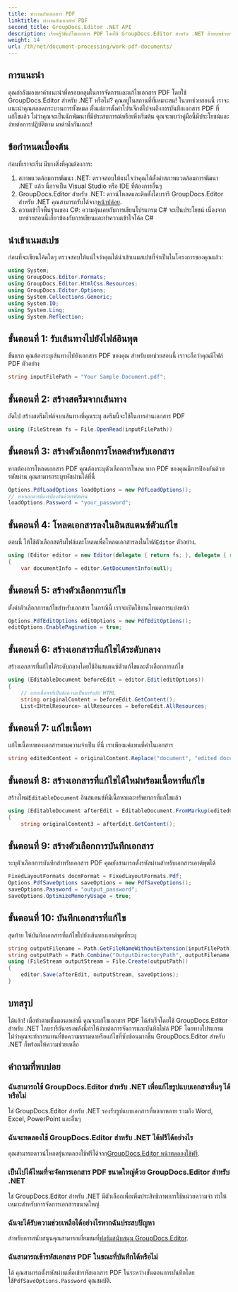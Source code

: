 ```yaml
---
title: ทำงานกับเอกสาร PDF
linktitle: ทำงานกับเอกสาร PDF
second_title: GroupDocs.Editor .NET API
description: เรียนรู้วิธีแก้ไขเอกสาร PDF โดยใช้ GroupDocs.Editor สำหรับ .NET ด้วยบทช่วยสอนนี้ แก้ไขเนื้อหา จัดการไฟล์ขนาดใหญ่ และบันทึกการแก้ไขของคุณอย่างปลอดภัย
weight: 14
url: /th/net/document-processing/work-pdf-documents/
---
```

## การแนะนำ
คุณกำลังมองหาคำแนะนำที่ครอบคลุมในการจัดการและแก้ไขเอกสาร PDF โดยใช้ GroupDocs.Editor สำหรับ .NET หรือไม่? คุณอยู่ในสถานที่ที่เหมาะสม! ในบทช่วยสอนนี้ เราจะแนะนำคุณตลอดกระบวนการทั้งหมด ตั้งแต่การตั้งค่าโปรเจ็กต์ไปจนถึงการบันทึกเอกสาร PDF ที่แก้ไขแล้ว ไม่ว่าคุณจะเป็นนักพัฒนาที่มีประสบการณ์หรือเพิ่งเริ่มต้น คุณจะพบว่าคู่มือนี้มีประโยชน์และง่ายต่อการปฏิบัติตาม มาดำน้ำกันเถอะ!
## ข้อกำหนดเบื้องต้น
ก่อนที่เราจะเริ่ม มีบางสิ่งที่คุณต้องการ:
1. สภาพแวดล้อมการพัฒนา .NET: ตรวจสอบให้แน่ใจว่าคุณได้ตั้งค่าสภาพแวดล้อมการพัฒนา .NET แล้ว นี่อาจเป็น Visual Studio หรือ IDE ที่ต้องการอื่นๆ
2. GroupDocs.Editor สำหรับ .NET: ดาวน์โหลดและติดตั้งไลบรารี GroupDocs.Editor สำหรับ .NET คุณสามารถรับได้จาก[หน้าปล่อย](https://releases.groupdocs.com/editor/net/).
3. ความเข้าใจพื้นฐานของ C#: ความคุ้นเคยกับการเขียนโปรแกรม C# จะเป็นประโยชน์ เนื่องจากบทช่วยสอนนี้เกี่ยวข้องกับการเขียนและทำความเข้าใจโค้ด C#
## นำเข้าเนมสเปซ
ก่อนที่จะเขียนโค้ดใดๆ ตรวจสอบให้แน่ใจว่าคุณได้นำเข้าเนมสเปซที่จำเป็นในโครงการของคุณแล้ว:
```csharp
using System;
using GroupDocs.Editor.Formats;
using GroupDocs.Editor.HtmlCss.Resources;
using GroupDocs.Editor.Options;
using System.Collections.Generic;
using System.IO;
using System.Linq;
using System.Reflection;
```
## ขั้นตอนที่ 1: รับเส้นทางไปยังไฟล์อินพุต
ขั้นแรก คุณต้องระบุเส้นทางไปยังเอกสาร PDF ของคุณ สำหรับบทช่วยสอนนี้ เราจะถือว่าคุณมีไฟล์ PDF ตัวอย่าง
```csharp
string inputFilePath = "Your Sample Document.pdf";
```
## ขั้นตอนที่ 2: สร้างสตรีมจากเส้นทาง
ถัดไป สร้างสตรีมไฟล์จากเส้นทางที่คุณระบุ สตรีมนี้จะใช้ในการอ่านเอกสาร PDF
```csharp
using (FileStream fs = File.OpenRead(inputFilePath))
```
## ขั้นตอนที่ 3: สร้างตัวเลือกการโหลดสำหรับเอกสาร
หากต้องการโหลดเอกสาร PDF คุณต้องระบุตัวเลือกการโหลด หาก PDF ของคุณมีการป้องกันด้วยรหัสผ่าน คุณสามารถระบุรหัสผ่านได้ที่นี่
```csharp
Options.PdfLoadOptions loadOptions = new PdfLoadOptions();
// หากเอกสารมีการป้องกันด้วยรหัสผ่าน
loadOptions.Password = "your_password";
```
## ขั้นตอนที่ 4: โหลดเอกสารลงในอินสแตนซ์ตัวแก้ไข
ตอนนี้ ให้ใช้ตัวเลือกสตรีมไฟล์และโหลดเพื่อโหลดเอกสารลงในไฟล์`Editor` ตัวอย่าง.
```csharp
using (Editor editor = new Editor(delegate { return fs; }, delegate { return loadOptions; }))
{
    var documentInfo = editor.GetDocumentInfo(null);
```
## ขั้นตอนที่ 5: สร้างตัวเลือกการแก้ไข
ตั้งค่าตัวเลือกการแก้ไขสำหรับเอกสาร ในกรณีนี้ เราจะเปิดใช้งานโหมดการแบ่งหน้า
```csharp
Options.PdfEditOptions editOptions = new PdfEditOptions();
editOptions.EnablePagination = true;
```
## ขั้นตอนที่ 6: สร้างเอกสารที่แก้ไขได้ระดับกลาง
สร้างเอกสารที่แก้ไขได้ระดับกลางโดยใช้อินสแตนซ์ตัวแก้ไขและตัวเลือกการแก้ไข
```csharp
using (EditableDocument beforeEdit = editor.Edit(editOptions))
{
    // แยกเนื้อหาที่เป็นข้อความเป็นมาร์กอัป HTML
    string originalContent = beforeEdit.GetContent();
    List<IHtmlResource> allResources = beforeEdit.AllResources;
```
## ขั้นตอนที่ 7: แก้ไขเนื้อหา
แก้ไขเนื้อหาของเอกสารตามความจำเป็น ที่นี่ เราเพียงแค่แทนที่คำในเอกสาร
```csharp
string editedContent = originalContent.Replace("document", "edited document");
```
## ขั้นตอนที่ 8: สร้างเอกสารที่แก้ไขได้ใหม่พร้อมเนื้อหาที่แก้ไข
 สร้างใหม่`EditableDocument` อินสแตนซ์ที่มีเนื้อหาและทรัพยากรที่แก้ไขแล้ว
```csharp
using (EditableDocument afterEdit = EditableDocument.FromMarkup(editedContent, allResources))
{
    string originalContent3 = afterEdit.GetContent();
```
## ขั้นตอนที่ 9: สร้างตัวเลือกการบันทึกเอกสาร
ระบุตัวเลือกการบันทึกสำหรับเอกสาร PDF คุณยังสามารถตั้งรหัสผ่านสำหรับเอกสารเอาต์พุตได้
```csharp
FixedLayoutFormats docmFormat = FixedLayoutFormats.Pdf;
Options.PdfSaveOptions saveOptions = new PdfSaveOptions();
saveOptions.Password = "output_password";
saveOptions.OptimizeMemoryUsage = true;
```
## ขั้นตอนที่ 10: บันทึกเอกสารที่แก้ไข
สุดท้าย ให้บันทึกเอกสารที่แก้ไขไปยังเส้นทางเอาต์พุตที่ระบุ
```csharp
string outputFilename = Path.GetFileNameWithoutExtension(inputFilePath) + "." + docmFormat.Extension;
string outputPath = Path.Combine("OutputDirectoryPath", outputFilename);
using (FileStream outputStream = File.Create(outputPath))
{
    editor.Save(afterEdit, outputStream, saveOptions);
}
```

## บทสรุป
ได้แล้ว! เมื่อทำตามขั้นตอนเหล่านี้ คุณจะแก้ไขเอกสาร PDF ได้สำเร็จโดยใช้ GroupDocs.Editor สำหรับ .NET ไลบรารีอันทรงพลังนี้ทำให้ง่ายต่อการจัดการและบันทึกไฟล์ PDF โดยทางโปรแกรม ไม่ว่าคุณจะทำการแทนที่ข้อความธรรมดาหรือแก้ไขที่ซับซ้อนมากขึ้น GroupDocs.Editor สำหรับ .NET ก็พร้อมให้ความช่วยเหลือ
## คำถามที่พบบ่อย
### ฉันสามารถใช้ GroupDocs.Editor สำหรับ .NET เพื่อแก้ไขรูปแบบเอกสารอื่นๆ ได้หรือไม่
ใช่ GroupDocs.Editor สำหรับ .NET รองรับรูปแบบเอกสารที่หลากหลาย รวมถึง Word, Excel, PowerPoint และอื่นๆ
### ฉันจะทดลองใช้ GroupDocs.Editor สำหรับ .NET ได้ฟรีได้อย่างไร
 คุณสามารถดาวน์โหลดรุ่นทดลองใช้ฟรีได้จาก[GroupDocs.Editor หน้าทดลองใช้ฟรี](https://releases.groupdocs.com/).
### เป็นไปได้ไหมที่จะจัดการเอกสาร PDF ขนาดใหญ่ด้วย GroupDocs.Editor สำหรับ .NET
ใช่ GroupDocs.Editor สำหรับ .NET มีตัวเลือกเพื่อเพิ่มประสิทธิภาพการใช้หน่วยความจำ ทำให้เหมาะสำหรับการจัดการเอกสารขนาดใหญ่
### ฉันจะได้รับความช่วยเหลือได้อย่างไรหากฉันประสบปัญหา
 สำหรับการสนับสนุนคุณสามารถเยี่ยมชมที่[ฟอรัมสนับสนุน GroupDocs.Editor](https://forum.groupdocs.com/c/editor/20).
### ฉันสามารถเข้ารหัสเอกสาร PDF ในขณะที่บันทึกได้หรือไม่
ได้ คุณสามารถตั้งรหัสผ่านเพื่อเข้ารหัสเอกสาร PDF ในระหว่างขั้นตอนการบันทึกโดยใช้`PdfSaveOptions.Password` คุณสมบัติ.